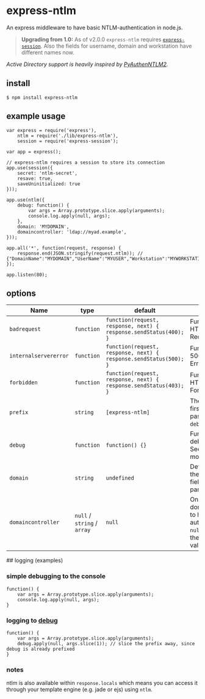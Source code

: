 # express-ntlm

An express middleware to have basic NTLM-authentication in node.js.

> **Upgrading from 1.0:** As of v2.0.0 `express-ntlm` requires [`express-session`](https://github.com/expressjs/session). Also the fields for username, domain and workstation have different names now.

*Active Directory support is heavily inspired by [PyAuthenNTLM2](https://github.com/Legrandin/PyAuthenNTLM2/).*

## install

    $ npm install express-ntlm

## example usage

    var express = require('express'),
        ntlm = require('./lib/express-ntlm'),
        session = require('express-session');

    var app = express();

    // express-ntlm requires a session to store its connection
    app.use(session({
        secret: 'ntlm-secret',
        resave: true,
        saveUninitialized: true
    }));

    app.use(ntlm({
        debug: function() {
            var args = Array.prototype.slice.apply(arguments);
            console.log.apply(null, args);
        },
        domain: 'MYDOMAIN',
        domaincontroller: 'ldap://myad.example',
    }));

    app.all('*', function(request, response) {
        response.end(JSON.stringify(request.ntlm)); // {"DomainName":"MYDOMAIN","UserName":"MYUSER","Workstation":"MYWORKSTATION"}
    });

    app.listen(80);

## options

| Name | type | default | description |
|------|------|---------|-------------|
| `badrequest` | `function` | `function(request, response, next) { response.sendStatus(400); }` | Function to handle HTTP 400 Bad Request. |
| `internalservererror` | `function` | `function(request, response, next) { response.sendStatus(500); }` | Function to handle 500 Internal Server Error. |
| `forbidden` | `function` | `function(request, response, next) { response.sendStatus(403); }` | Function to handle HTTP 403 Forbidden. |
| `prefix` | `string` | `[express-ntlm]` | The prefix is the first argument passed to the `debug`-function. |
| `debug` | `function` | `function() {}` | Function to log the debug messages. See [logging](#logging) for more details. |
| `domain` | `string` | `undefined` | Default domain if the DomainName-field cannot be parsed. |
| `domaincontroller` | `null` / `string` / `array` | `null` | One or more domaincontroller(s) to handle the authentication. If `null` is specified the user is not validated. |

<a name="logging" />
## logging (examples)

### simple debugging to the console

    function() {
        var args = Array.prototype.slice.apply(arguments);
        console.log.apply(null, args);
    }
    
### logging to [debug](https://github.com/visionmedia/debug)

    function() {
        var args = Array.prototype.slice.apply(arguments);
        debug.apply(null, args.slice(1)); // slice the prefix away, since debug is already prefixed
    }

### notes

ntlm is also available within `response.locals` which means you can access it through your template engine (e.g. jade or ejs) using `ntlm`.
